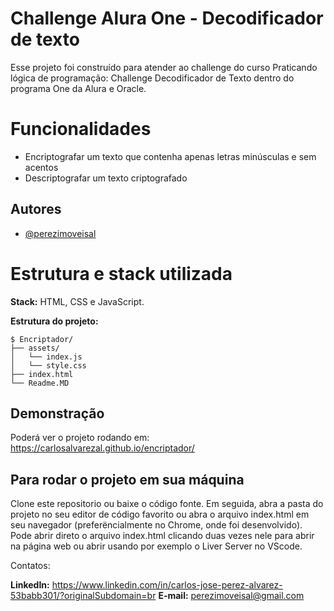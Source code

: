 # Challenge Alura One - Decodificador de texto

Esse projeto foi construído para atender ao challenge do curso Praticando lógica de programação: Challenge Decodificador de Texto dentro do programa One da Alura e Oracle.

# Funcionalidades 

- Encriptografar um texto que contenha apenas letras minúsculas e sem acentos
- Descriptografar um texto criptografado

## Autores

- [@perezimoveisal](https://github.com/carlosalvarezal)

# Estrutura e stack utilizada

**Stack:** HTML, CSS e JavaScript.

**Estrutura do projeto:**

```shell
$ Encriptador/
├── assets/
│   └── index.js
│   └── style.css
├── index.html
└── Readme.MD
```

## Demonstração

Poderá ver o projeto rodando em: https://carlosalvarezal.github.io/encriptador/

## Para rodar o projeto em sua máquina

Clone este repositorio ou baixe o código fonte. Em seguida, abra a pasta do projeto no seu editor de código favorito ou abra o arquivo index.html em seu navegador (preferëncialmente no Chrome, onde foi desenvolvido). 
Pode abrir direto o arquivo index.html clicando duas vezes nele para abrir na página web ou abrir usando por exemplo o Liver Server no VScode.



Contatos:

**LinkedIn:** https://www.linkedin.com/in/carlos-jose-perez-alvarez-53babb301/?originalSubdomain=br
**E-mail:** perezimoveisal@gmail.com

